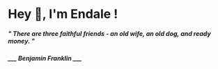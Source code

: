 <h1 title="head"> Hey 👋, I'm Endale !</h1>

**<h5><i>" There are three faithful friends - an old wife, an old dog, and ready money. "</i></h5>**

*<b>___ Benjamin Franklin ___</b>*
